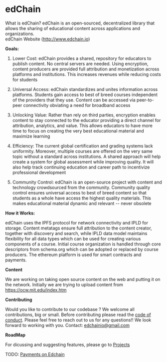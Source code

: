 # edChain
What is edChain?
edChain is an open-sourced, decentralized library that allows the sharing of educational content across applications and organizations.  
edChain Website (http://www.edchain.io)

**Goals:**
1. Lower Cost: edChain provides a shared, repository for educators to publish content.  No central servers are needed.  Using encryption, content producers are provided full attribution  and monetization across platforms and institutions.  This increases revenues while reducing costs for students

2. Universal Access: edChain standardizes and unites information across platforms.  Students gain access to best of breed courses independent of the providers that they use. Content can be accessed via peer-to-peer connectivity obviating a need for broadband access

3. Unlocking Value: Rather than rely on third parties, encryption enables content to stay connected to the educator providing a direct channel for attribution, analytics, and value.  This allows educators to have more time to focus on creating the very best educational material and maximize learning

4. Efficiency: The current global certification and grading systems lack uniformity.  Moreover, multiple courses are offered on the very same topic without a standard across institutions.  A shared approach will help create a system for global assessment while improving quality.  It will also help track continuing education and career path to incentivize professional development  

5. Community Control: edChain is an open-source project with content and technology crowdsourced from the community.  Community quality control ensures universal access to best of breed content so that students as a whole have access the highest quality materials. This makes educational material dynamic and relevant -- never obsolete


**How it Works:**

edChain uses the IPFS protocol for network connectivity and IPLD for storage. Content metatags ensure full attribution to the content creator, together with discovery and search, while IPLD data model maintains flexibility for all data types which can be used for creating various components of a course. Initial course organization is handled through core descriptors from schema.org which can be adopted or replaced by course producers. The ethereum platform is used for smart contracts and payments.


**Content**

We are working on taking open source content on the web and putting it on the network. Initially we are trying to upload content from https://ocw.mit.edu/index.htm



**Contributing**

Would you like to contribute to our codebase ? We welcome all contributions, big or small. Before contributing please read the [code of conduct](CODE_OF_CONDUCT.md). Please feel free to reach out to us for any questions!! We look forward to working with you. Contact: edchainio@gmail.com

**RoadMap**

For dicussing and suggesting features, please go to [Projects](https://github.com/orgs/edchainio/projects)

TODO:
[Payments on Edchain](https://github.com/orgs/edchainio/projects/6)

